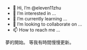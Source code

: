 - 👋 Hi, I’m @eleven11zhu
- 👀 I’m interested in ...
- 🌱 I’m currently learning ...
- 💞️ I’m looking to collaborate on ...
- 📫 How to reach me ...

<!---
eleven11zhu/eleven11zhu is a ✨ special ✨ repository because its `README.md` (this file) appears on your GitHub profile.
You can click the Preview link to take a look at your changes.
--->

夢的開始。
等我有時間慢慢更新。



